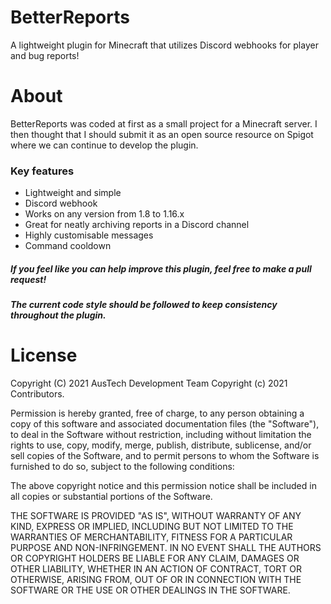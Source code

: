 # BetterReports
A lightweight plugin for Minecraft that utilizes Discord webhooks for player and bug reports!

# About
BetterReports was coded at first as a small project for a Minecraft server. I then thought
that I should submit it as an open source resource on Spigot where we can continue to develop
the plugin.

### Key features
* Lightweight and simple
* Discord webhook
* Works on any version from 1.8 to 1.16.x
* Great for neatly archiving reports in a Discord channel
* Highly customisable messages
* Command cooldown

##### If you feel like you can help improve this plugin, feel free to make a pull request!
##### The current code style should be followed to keep consistency throughout the plugin.

# License
Copyright (C) 2021 AusTech Development Team
Copyright (c) 2021 Contributors.

Permission is hereby granted, free of charge, to any person obtaining a copy
of this software and associated documentation files (the "Software"), to deal
in the Software without restriction, including without limitation the rights
to use, copy, modify, merge, publish, distribute, sublicense, and/or sell
copies of the Software, and to permit persons to whom the Software is
furnished to do so, subject to the following conditions:

The above copyright notice and this permission notice shall be included in all
copies or substantial portions of the Software.

THE SOFTWARE IS PROVIDED "AS IS", WITHOUT WARRANTY OF ANY KIND, EXPRESS OR
IMPLIED, INCLUDING BUT NOT LIMITED TO THE WARRANTIES OF MERCHANTABILITY,
FITNESS FOR A PARTICULAR PURPOSE AND NON-INFRINGEMENT. IN NO EVENT SHALL THE
AUTHORS OR COPYRIGHT HOLDERS BE LIABLE FOR ANY CLAIM, DAMAGES OR OTHER
LIABILITY, WHETHER IN AN ACTION OF CONTRACT, TORT OR OTHERWISE, ARISING FROM,
OUT OF OR IN CONNECTION WITH THE SOFTWARE OR THE USE OR OTHER DEALINGS IN THE
SOFTWARE.
